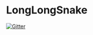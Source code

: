 # LongLongSnake

[![Gitter](https://badges.gitter.im/YsenGrimm/LongLongSnake.svg)](https://gitter.im/YsenGrimm/LongLongSnake?utm_source=badge&utm_medium=badge&utm_campaign=pr-badge&utm_content=badge)